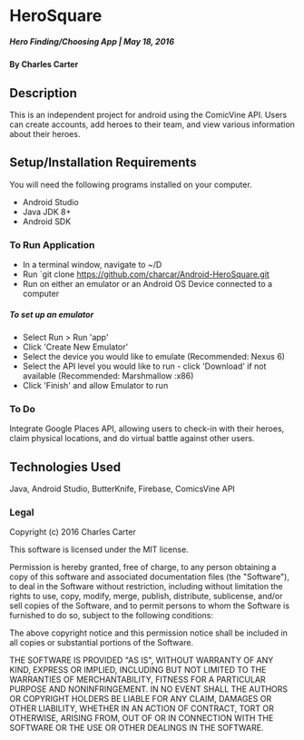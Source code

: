 # HeroSquare
##### Hero Finding/Choosing App | May 18, 2016

#### By Charles Carter

## Description
This is an independent project for android using the ComicVine API. Users can create accounts, add heroes to their team, and view various information about their heroes.

## Setup/Installation Requirements
You will need the following programs installed on your computer.
* Android Studio
* Java JDK 8+
* Android SDK

### To Run Application
* In a terminal window, navigate to ~/D
* Run `git clone https://github.com/charcar/Android-HeroSquare.git
* Run on either an emulator or an Android OS Device connected to a computer

##### To set up an emulator
* Select Run > Run 'app'
* Click 'Create New Emulator'
* Select the device you would like to emulate (Recommended: Nexus 6)
* Select the API level you would like to run - click 'Download' if not available (Recommended: Marshmallow :x86)
* Click 'Finish' and allow Emulator to run

### To Do
Integrate Google Places API, allowing users to check-in with their heroes, claim physical locations, and do virtual battle against other users.

## Technologies Used

Java, Android Studio, ButterKnife, Firebase, ComicsVine API

### Legal

Copyright (c) 2016 Charles Carter

This software is licensed under the MIT license.

Permission is hereby granted, free of charge, to any person obtaining a copy
of this software and associated documentation files (the "Software"), to deal
in the Software without restriction, including without limitation the rights
to use, copy, modify, merge, publish, distribute, sublicense, and/or sell
copies of the Software, and to permit persons to whom the Software is
furnished to do so, subject to the following conditions:

The above copyright notice and this permission notice shall be included in
all copies or substantial portions of the Software.

THE SOFTWARE IS PROVIDED "AS IS", WITHOUT WARRANTY OF ANY KIND, EXPRESS OR
IMPLIED, INCLUDING BUT NOT LIMITED TO THE WARRANTIES OF MERCHANTABILITY,
FITNESS FOR A PARTICULAR PURPOSE AND NONINFRINGEMENT. IN NO EVENT SHALL THE
AUTHORS OR COPYRIGHT HOLDERS BE LIABLE FOR ANY CLAIM, DAMAGES OR OTHER
LIABILITY, WHETHER IN AN ACTION OF CONTRACT, TORT OR OTHERWISE, ARISING FROM,
OUT OF OR IN CONNECTION WITH THE SOFTWARE OR THE USE OR OTHER DEALINGS IN
THE SOFTWARE.
